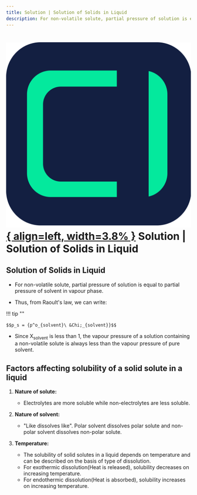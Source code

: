 ```yaml
---
title: Solution | Solution of Solids in Liquid
description: For non-volatile solute, partial pressure of solution is equal to partial pressure of solvent in vapour phase.
---
```


# [![ChemistryEdu Logo](../../images/favicon.svg){ align=left, width=3.8% }](../../index.md)  Solution | Solution of Solids in Liquid

## Solution of Solids in Liquid

* For non-volatile solute, partial pressure of solution is equal to partial pressure of solvent in vapour phase.

* Thus, from Raoult's law, we can write:

!!! tip ""

    $$p_s = {p^o_{solvent}\ &Chi;_{solvent}}$$

* Since &Chi;<sub>solvent</sub> is less than 1, the vapour pressure of a solution containing a non-volatile solute is always less than the vapour pressure of pure solvent.

## Factors affecting solubility of a solid solute in a liquid

1. **Nature of solute:**
     * Electrolytes are more soluble while non-electrolytes are less soluble.

2. **Nature of solvent:**
     * "Like dissolves like". Polar solvent dissolves polar solute and non-polar solvent dissolves non-polar solute.

3. **Temperature:**
     * The solubility of solid solutes in a liquid depends on temperature and can be described on the basis of type of dissolution.
     * For exothermic dissolution(Heat is released), solubility decreases on increasing temperature.
     * For endothermic dissolution(Heat is absorbed), solubility increases on increasing temperature.
